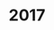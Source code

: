 ---
layout: gallery
title: 2017
no_menu_item: true # required only for this example website because of menu construction
support: [jquery, gallery]
---